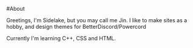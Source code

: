 #About

Greetings, I'm Sidelake, but you may call me Jin.
I like to make sites as a hobby, and design themes for BetterDiscord/Powercord

Currently I'm learning C++, CSS and HTML.
